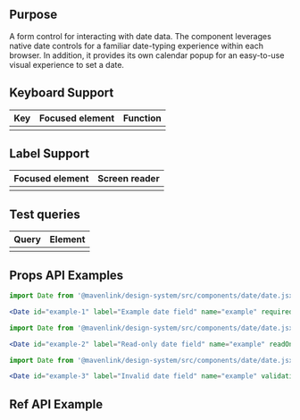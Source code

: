 ## Purpose

A form control for interacting with date data.
The component leverages native date controls for a familiar date-typing experience within each browser.
In addition, it provides its own calendar popup for an easy-to-use visual experience to set a date.

## Keyboard Support

| Key | Focused element | Function |
| --- | --------------- | -------- |
|     |                 |          |

## Label Support

| Focused element | Screen reader |
| --------------- | ------------- |
|                 |               |

## Test queries

| Query | Element |
| ----- | ------- |
|       |         |

## Props API Examples

```jsx
import Date from '@mavenlink/design-system/src/components/date/date.jsx';

<Date id="example-1" label="Example date field" name="example" required />
```

```jsx
import Date from '@mavenlink/design-system/src/components/date/date.jsx';

<Date id="example-2" label="Read-only date field" name="example" readOnly value="2020-06-06" />
```

```jsx
import Date from '@mavenlink/design-system/src/components/date/date.jsx';

<Date id="example-3" label="Invalid date field" name="example" validationMessage="There is something wrong." />
```

## Ref API Example
